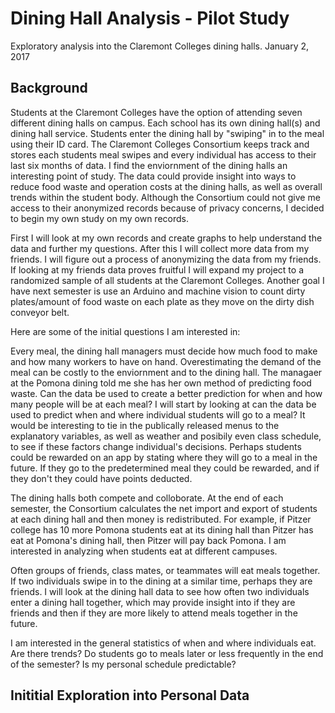 # Dining Hall Analysis - Pilot Study
Exploratory analysis into the Claremont Colleges dining halls. 
January 2, 2017

## Background
Students at the Claremont Colleges have the option of attending seven different dining halls on campus. Each school has its own dining hall(s) and dining hall service. Students enter the dining hall by "swiping" in to the meal using their ID card. The Claremont Colleges Consortium keeps track and stores each students meal swipes and every individual has access to their last six months of data. I find the enviornment of the dining halls an interesting point of study. The data could provide insight into ways to reduce food waste and operation costs at the dining halls, as well as overall trends within the student body. Although the Consortium could not give me access to their anonymized records because of privacy concerns, I decided to begin my own study on my own records. 

First I will look at my own records and create graphs to help understand the data and further my questions. After this I will collect more data from my friends. I will figure out a process of anonymizing the data from my friends. If looking at my friends data proves fruitful I will expand my project to a randomized sample of all students at the Claremont Colleges. Another goal I have next semester is use an Arduino and machine vision to count dirty plates/amount of food waste on each plate as they move on the dirty dish conveyor belt.

Here are some of the initial questions I am interested in:

Every meal, the dining hall managers must decide how much food to make and how many workers to have on hand. Overestimating the demand of the meal can be costly to the enviornment and to the dining hall. The managaer at the Pomona dining told me she has her own method of predicting food waste. Can the data be used to create a better prediction for when and how many people will be at each meal? I will start by looking at can the data be used to predict when and where individual students will go to a meal? It would be interesting to tie in the publically released menus to the explanatory variables, as well as weather and posibily even class schedule, to see if these factors change individual's decisions. Perhaps students could be rewarded on an app by stating where they will go to a meal in the future. If they go to the predetermined meal they could be rewarded, and if they don't they could have points deducted. 

The dining halls both compete and colloborate. At the end of each semester, the Consortium calculates the net import and export of students at each dining hall and then money is redistributed. For example, if Pitzer college has 10 more Pomona students eat at its dining hall than Pitzer has eat at Pomona's dining hall, then Pitzer will pay back Pomona. I am interested in analyzing when students eat at different campuses.

Often groups of friends, class mates, or teammates will eat meals together. If two individuals swipe in to the dining at a similar time, perhaps they are friends. I will look at the dining hall data to see how often two individuals enter a dining hall together, which may  provide insight into if they are friends and then if they are more likely to attend meals together in the future. 

I am interested in the general statistics of when and where individuals eat. Are there trends? Do students go to meals later or less frequently in the end of the semester? Is my personal schedule predictable?

## Inititial Exploration into Personal Data
